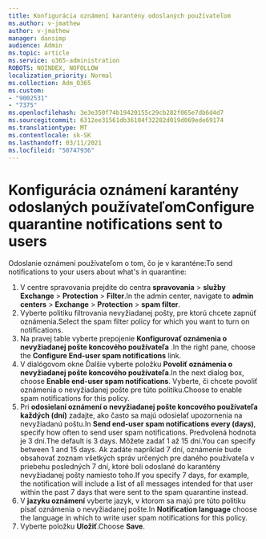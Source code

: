 ```yaml
---
title: Konfigurácia oznámení karantény odoslaných používateľom
ms.author: v-jmathew
author: v-jmathew
manager: dansimp
audience: Admin
ms.topic: article
ms.service: o365-administration
ROBOTS: NOINDEX, NOFOLLOW
localization_priority: Normal
ms.collection: Adm_O365
ms.custom:
- "9002531"
- "7375"
ms.openlocfilehash: 3e3e350f74b19420155c29cb282f065e7db6d4d7
ms.sourcegitcommit: 6312ee31561db36104f32282d019d069ede69174
ms.translationtype: MT
ms.contentlocale: sk-SK
ms.lasthandoff: 03/11/2021
ms.locfileid: "50747936"
---
```

# <a name="configure-quarantine-notifications-sent-to-users"></a><span data-ttu-id="76987-102">Konfigurácia oznámení karantény odoslaných používateľom</span><span class="sxs-lookup"><span data-stu-id="76987-102">Configure quarantine notifications sent to users</span></span>

<span data-ttu-id="76987-103">Odoslanie oznámení používateľom o tom, čo je v karanténe:</span><span class="sxs-lookup"><span data-stu-id="76987-103">To send notifications to your users about what's in quarantine:</span></span>

1. <span data-ttu-id="76987-104">V centre spravovania prejdite do centra **spravovania**  >  **služby Exchange**  >  **Protection**  >  **Filter**.</span><span class="sxs-lookup"><span data-stu-id="76987-104">In the admin center, navigate to **admin centers** > **Exchange** > **Protection** > **spam filter**.</span></span>
2. <span data-ttu-id="76987-105">Vyberte politiku filtrovania nevyžiadanej pošty, pre ktorú chcete zapnúť oznámenia.</span><span class="sxs-lookup"><span data-stu-id="76987-105">Select the spam filter policy for which you want to turn on notifications.</span></span>
3. <span data-ttu-id="76987-106">Na pravej table vyberte prepojenie **Konfigurovať oznámenia o nevyžiadanej pošte koncového používateľa** .</span><span class="sxs-lookup"><span data-stu-id="76987-106">In the right pane, choose the **Configure End-user spam notifications** link.</span></span>
4. <span data-ttu-id="76987-107">V dialógovom okne Ďalšie vyberte položku **Povoliť oznámenia o nevyžiadanej pošte koncového používateľa**.</span><span class="sxs-lookup"><span data-stu-id="76987-107">In the next dialog box, choose **Enable end-user spam notifications**.</span></span> <span data-ttu-id="76987-108">Vyberte, či chcete povoliť oznámenia o nevyžiadanej pošte pre túto politiku.</span><span class="sxs-lookup"><span data-stu-id="76987-108">Choose to enable spam notifications for this policy.</span></span>
5. <span data-ttu-id="76987-109">Pri **odosielaní oznámení o nevyžiadanej pošte koncového používateľa každých (dní)** zadajte, ako často sa majú odosielať upozornenia na nevyžiadanú poštu.</span><span class="sxs-lookup"><span data-stu-id="76987-109">In **Send end-user spam notifications every (days)**, specify how often to send user spam notifications.</span></span> <span data-ttu-id="76987-110">Predvolená hodnota je 3 dni.</span><span class="sxs-lookup"><span data-stu-id="76987-110">The default is 3 days.</span></span> <span data-ttu-id="76987-111">Môžete zadať 1 až 15 dní.</span><span class="sxs-lookup"><span data-stu-id="76987-111">You can specify between 1 and 15 days.</span></span> <span data-ttu-id="76987-112">Ak zadáte napríklad 7 dní, oznámenie bude obsahovať zoznam všetkých správ určených pre daného používateľa v priebehu posledných 7 dní, ktoré boli odoslané do karantény nevyžiadanej pošty namiesto toho.</span><span class="sxs-lookup"><span data-stu-id="76987-112">If you specify 7 days, for example, the notification will include a list of all messages intended for that user within the past 7 days that were sent to the spam quarantine instead.</span></span>
6. <span data-ttu-id="76987-113">V **jazyku oznámení** vyberte jazyk, v ktorom sa majú pre túto politiku písať oznámenia o nevyžiadanej pošte.</span><span class="sxs-lookup"><span data-stu-id="76987-113">In **Notification language** choose the language in which to write user spam notifications for this policy.</span></span>
7. <span data-ttu-id="76987-114">Vyberte položku **Uložiť**.</span><span class="sxs-lookup"><span data-stu-id="76987-114">Choose **Save**.</span></span>
